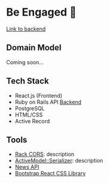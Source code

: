 Be Engaged 👀
========================

[Link to backend](https://github.com/stephaniezou1/news_backend)

## Domain Model
Coming soon...

## Tech Stack
* React.js (Frontend)
* Ruby on Rails API [Backend](https://github.com/stephaniezou1/be-engaged-backend)
* PostgreSQL
* HTML/CSS
* Active Record

## Tools
* [Rack CORS](https://github.com/cyu/rack-cors): description
* [ActiveModel::Serializer](https://github.com/rails-api/active_model_serializers): description
* [News API](https://newsapi.org)
* [Bootstrap React CSS Library](https://react-bootstrap.netlify.app/)

